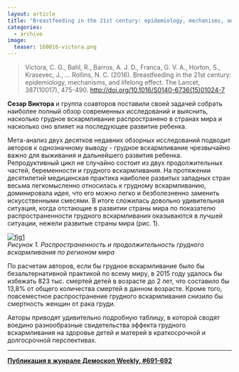 ```yaml
---
layout: article
title: "Breastfeeding in the 21st century: epidemiology, mechanisms, and lifelong effect"
categories: 
  - archive
image:
  teaser: 160816-victora.png
---
```


> Victora, C. G., Bahl, R., Barros, A. J. D., Franсa, G. V. A., Horton, S., Krasevec, J., … Rollins, N. C. (2016). Breastfeeding in the 21st century: epidemiology, mechanisms, and lifelong effect. The Lancet, 387(10017), 475-490. 
http://doi.org/10.1016/S0140-6736(15)01024-7

**Сезар Виктора** и группа соавторов поставили своей задачей собрать наиболее полный обзор современных исследований и выяснить, насколько грудное вскармливание распространено в странах мира и насколько оно влияет на последующее развитие ребенка.

Мета-анализ двух десятков недавних обзорных исследований подводит авторов к однозначному выводу - грудное вскармливание чрезвычайно важно для выживания и дальнейшего развития ребенка. Репродуктивный цикл не случайно состоит из двух продолжительных частей, беременности и грудного вскармливания. На протяжении десятилетий медицинская практика наиболее развитых западных стран весьма легкомысленно относилась к грудному вскармливанию, доминировала идея, что его можно легко и безболезненно заменить искусственными смесями. В итоге сложилась довольно удивительная ситуация, когда отстающие в развитии страны мира по показателю распространенности грудного вскармливания оказываются в лучшей ситуации, нежели развитые страны мира (рис. 1).

[![fig1][f1]][f1]  
*Рисунок 1. Распространенность и продолжительность грудного вскармливания по регионам мира*

По расчетам авторов, если бы грудное вскармливание было бы безальтернативной практикой по всему миру, в 2015 году удалось бы избежать 823 тыс. смертей детей в возрасте до 2 лет, что составило бы 13,8% от общего количества смертей в данном возрасте. Кроме того, повсеместное распространение грудного вскармливания снизило бы смертность женщин от рака груди.

Авторы приводят удивительно подробную таблицу, в которой сводят воедино разнообразные свидетельства эффекта грудного вскармливания на здоровье детей и матерей в краткосрочной и долгосрочной перспективах.

[f1]: /dem-digest/images/2016/691-fig-02.png

***
**[Публикация в жунрале Демоскоп Weekly, #691-692](http://demoscope.ru/weekly/2016/0691/digest03.php)**